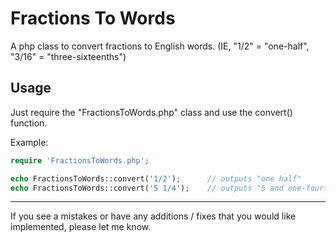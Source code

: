 Fractions To Words
==================

A php class to convert fractions to English words. 
(IE, "1/2" = "one-half", "3/16" = "three-sixteenths")

Usage
-----

Just require the "FractionsToWords.php" class and use the convert() function.

Example:

```php
require 'FractionsToWords.php';

echo FractionsToWords::convert('1/2');      // outputs "one half"
echo FractionsToWords::convert('5 1/4');    // outputs "5 and one-fourth"
```

* * *
If you see a mistakes or have any additions / fixes that you would like implemented, please let me know.